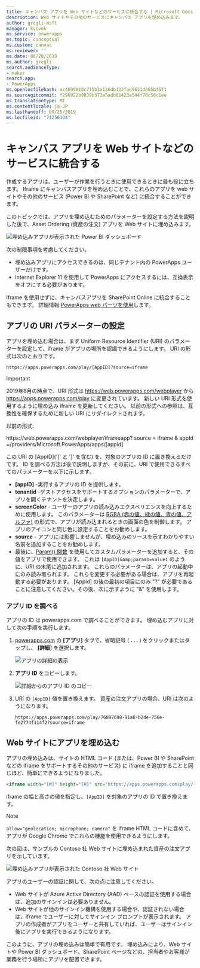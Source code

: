 ```yaml
---
title: キャンバス アプリを Web サイトなどのサービスに統合する | Microsoft Docs
description: Web サイトやその他のサービスにキャンバス アプリを埋め込みます。
author: gregli-msft
manager: kvivek
ms.service: powerapps
ms.topic: conceptual
ms.custom: canvas
ms.reviewer: ''
ms.date: 08/28/2019
ms.author: gregli
search.audienceType:
- maker
search.app:
- PowerApps
ms.openlocfilehash: ac4699818c7f5b3a136db122fad9621d865bf5f1
ms.sourcegitcommit: f296922b8039b573e5adb81423a544f70c56c1ee
ms.translationtype: MT
ms.contentlocale: ja-JP
ms.lasthandoff: 09/25/2019
ms.locfileid: "71256104"
---
```

# <a name="integrate-canvas-apps-into-websites-and-other-services"></a>キャンバス アプリを Web サイトなどのサービスに統合する
作成するアプリは、ユーザーが作業を行うときに使用できるときに最も役に立ちます。 Iframe にキャンバスアプリを埋め込むことで、これらのアプリを web サイトやその他のサービス (Power BI や SharePoint など) に統合することができます。

このトピックでは、アプリを埋め込むためのパラメーターを設定する方法を説明した後で、Asset Ordering (資産の注文) アプリを Web サイトに埋め込みます。

![埋め込みアプリが表示された Power BI ダッシュボード](./media/embed-apps-dev/embed-dashboard.png)

次の制限事項を考慮してください。

- 埋め込みアプリにアクセスできるのは、同じテナント内の PowerApps ユーザーだけです。
- Internet Explorer 11 を使用して PowerApps にアクセスするには、互換表示をオフにする必要があります。

Iframe を使用せずに、キャンバスアプリを SharePoint Online に統合することもできます。 詳細情報:[PowerApps web パーツを使用](https://support.office.com/article/use-the-powerapps-web-part-6285f05e-e441-408a-99d7-aa688195cd1c)します。

## <a name="set-uri-parameters-for-your-app"></a>アプリの URI パラメーターの設定
アプリを埋め込む場合は、まず Uniform Resource Identifier (URI) のパラメーターを設定して、iframe がアプリの場所を認識できるようにします。 URI の形式は次のとおりです。

```
https://apps.powerapps.com/play/[AppID]?source=iframe
```

> [!IMPORTANT]
> 2019年8月の時点で、URI 形式は https://web.powerapps.com/webplayer から https://apps.powerapps.com/play に変更されています。 新しい URI 形式を使用するように埋め込み iframe を更新してください。 以前の形式への参照は、互換性を確保するために新しい URI にリダイレクトされます。
>
> 以前の形式:
> 
> https\://web.powerapps.com/webplayer/iframeapp? source = iframe & appId =/providers/Microsoft.PowerApps/apps/[appid]

この URI の [AppID]\('[' と ']' を含む) を、対象のアプリの ID に置き換えるだけです。 ID を調べる方法は後で説明しますが、その前に、URI で使用できるすべてのパラメーターを以下に示します。

* **[appID]** -実行するアプリの ID を提供します。
* **tenantid** -ゲストアクセスをサポートするオプションのパラメーターで、アプリを開くテナントを決定します。 
* **screenColor** - ユーザーのアプリの読み込みエクスペリエンスを向上するために使用します。 このパラメーターは [RGBA (赤の値、緑の値、青の値、アルファ)](../canvas-apps/functions/function-colors.md) の形式で、アプリが読み込まれるときの画面の色を制御します。 アプリのアイコンと同じ色に設定することをお勧めします。
* **source** - アプリには影響しませんが、埋め込みのソースを示すわかりやすい名前を追加することをお勧めします。
* 最後に、[Param() 関数](../canvas-apps/functions/function-param.md) を使用してカスタムパラメーターを追加すると、その値をアプリで使用できます。 これは `[AppID]&amp;param1=value1` のように、URI の末尾に追加されます。 これらのパラメーターは、アプリの起動中にのみ読み取られます。 これらを変更する必要がある場合は、アプリを再起動する必要があります。 [Appid] の後の最初の項目にのみ "?" が必要であることに注意してください。その後、次に示すように "&" を使用します。 

### <a name="get-the-app-id"></a>アプリ ID を調べる
アプリの ID は powerapps.com で調べることができます。 埋め込むアプリに対して次の手順を実行します。

1. [powerapps.com](https://powerapps.microsoft.com) の **[アプリ]** タブで、省略記号 ( **. . .** ) をクリックまたはタップし、 **[詳細]** を選択します。
   
    ![アプリの詳細の表示](./media/embed-apps-dev/details.png)
1. **アプリ ID** をコピーします。
   
    ![詳細からのアプリ ID のコピー](./media/embed-apps-dev/app-id.png)
1. URI の `[AppID]` 値を置き換えます。 資産の注文アプリの場合、URI は次のようになります。
   
    ```
    https://apps.powerapps.com/play/76897698-91a8-b2de-756e-fe2774f114f2?source=iframe
    ```

## <a name="embed-your-app-in-a-website"></a>Web サイトにアプリを埋め込む
アプリの埋め込みは、サイトの HTML コード (または、Power BI や SharePoint などの iframe をサポートするその他のサービス) に iframe を追加することと同じほど、簡単にできるようになりました。

```html
<iframe width="[W]" height="[H]" src="https://apps.powerapps.com/play/[AppID]?source=website&screenColor=rgba(165,34,55,1)" allow="geolocation; microphone; camera"/>
```

iframe の幅と高さの値を指定し、`[AppID]` を対象のアプリの ID で置き換えます。

> [!NOTE]
> `allow="geolocation; microphone; camera"` を iframe HTML コードに含めて、アプリが Google Chrome でこれらの機能を使用できるようにします。

次の図は、サンプルの Contoso 社 Web サイトに埋め込まれた資産の注文アプリを示しています。

![埋め込みアプリが表示された Contoso 社 Web サイト](./media/embed-apps-dev/contoso-website.png)

アプリのユーザーの認証に関して、次の点に注意してください。

- Web サイトが Azure Active Directory (AAD) ベースの認証を使用する場合は、追加のサインインは必要ありません。
- Web サイトが他のサインイン機構を使用する場合や、認証されない場合は、iframe でユーザーに対してサインイン プロンプトが表示されます。 アプリの作成者がアプリをユーザーと共有していれば、ユーザーはサインイン後にアプリを実行できるようになります。

このように、アプリの埋め込みは簡単で有用です。 埋め込みにより、Web サイトや Power BI ダッシュボード、SharePoint ページなどの、担当者やお客様が業務を行う場所にアプリを配置できます。
